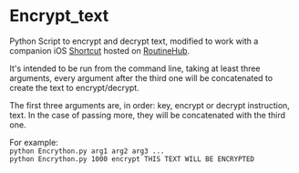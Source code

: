 # Encrypt_text
Python Script to encrypt and decrypt text, modified to work with a companion iOS [Shortcut](https://routinehub.co/shortcut/9909/) hosted on [RoutineHub](https://routinehub.co).

It's intended to be run from the command line, taking at least three arguments, every argument after the third one will be concatenated to create the text to encrypt/decrypt. 

The first three arguments are, in order: key, encrypt or decrypt instruction, text. In the case of passing more, they will be concatenated with the third one.

For example:  
`python Encrython.py arg1 arg2 arg3 ...`  
`python Encrython.py 1000 encrypt THIS TEXT WILL BE ENCRYPTED`
